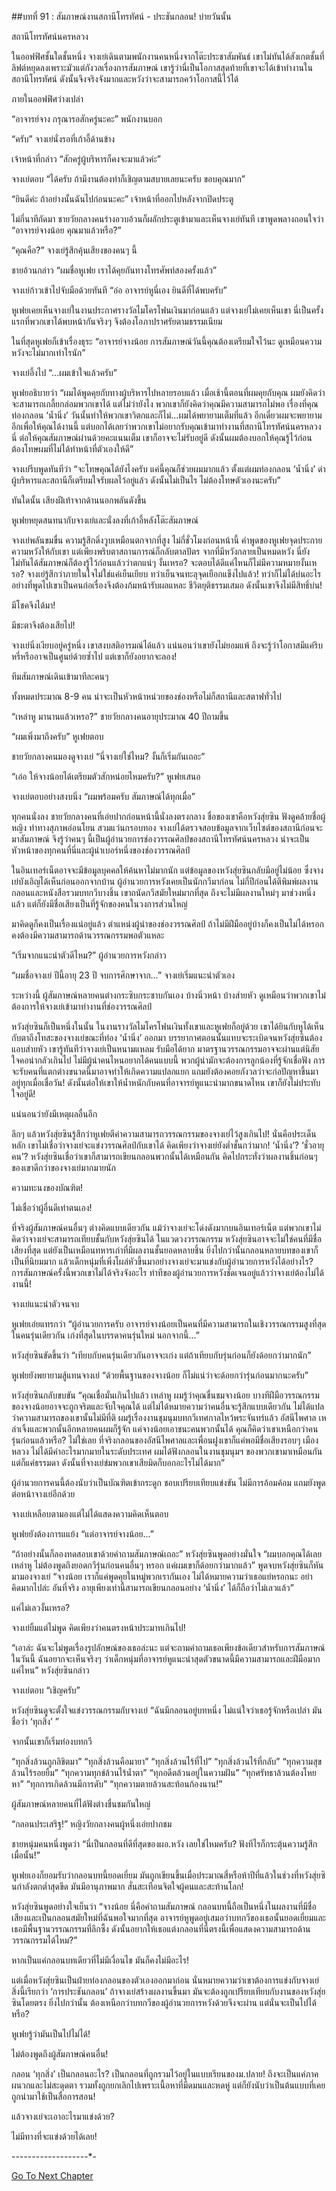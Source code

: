 ##บทที่ 91 : สัมภาษณ์งานสถานีโทรทัศน์ - ประชันกลอน!
บ่ายวันนั้น 

สถานีโทรทัศน์นครหลวง

ในออฟฟิศชั้นใดชั้นหนึ่ง จางเย่เดินตามพนักงานคนหนึ่งจากโต๊ะประชาสัมพันธ์ เขาไม่ทันได้สังเกตชั้นที่ลิฟต์หยุดลงเพราะมัวแต่กังวลเรื่องการสัมภาษณ์ เขารู้ว่านี่เป็นโอกาสสุดท้ายที่เขาจะได้เข้าทำงานในสถานีโทรทัศน์ ดังนั้นจึงจริงจังมากและหวังว่าจะสามารถคว้าโอกาสนี้ไว้ได้

ภายในออฟฟิศว่างเปล่า

“อาจารย์จาง กรุณารอสักครู่นะคะ” พนักงานบอก

“ครับ” จางเย่นั่งรอที่เก้าอี้ด้านข้าง

เจ้าหน้าที่กล่าว “สักครู่ผู้บริหารก็คงจะมาแล้วค่ะ”

จางเย่ตอบ “ได้ครับ ถ้ามีงานต้องทำก็เชิญตามสบายเลยนะครับ ขอบคุณมาก”

“ยินดีค่ะ ถ้าอย่างนั้นฉันไปก่อนนะคะ” เจ้าหน้าที่ออกไปหลังจากปิดประตู

ไม่กี่นาทีถัดมา ชายวัยกลางคนร่างอวบอ้วนก็ผลักประตูเข้ามาและเห็นจางเย่ทันที เขาพูดพลางถอนใจว่า “อาจารย์จางน้อย คุณมาแล้วหรือ?”

“คุณคือ?” จางเย่รู้สึกคุ้นเสียงของคนๆ นี้

ชายอ้วนกล่าว “ผมชื่อหูเฟย เราได้คุยกันทางโทรศัพท์สองครั้งแล้ว”

จางเย่ก้าวเข้าไปจับมือด้วยทันที “อ๋อ อาจารย์หูนี่เอง ยินดีที่ได้พบครับ”

หูเฟยเคยเห็นจางเย่ในงานประกาศรางวัลไมโครโฟนเงินมาก่อนแล้ว แต่จางเย่ไม่เคยเห็นเขา นี่เป็นครั้งแรกที่พวกเขาได้พบหน้ากันจริงๆ จึงต้องโอภาปราศรัยตามธรรมเนียม

ในที่สุดหูเฟยก็เข้าเรื่องธุระ “อาจารย์จางน้อย การสัมภาษณ์วันนี้คุณต้องเตรียมใจไว้นะ ดูเหมือนความหวังจะไม่มากเท่าไรนัก”

จางเย่อึ้งไป “...ผมเข้าใจแล้วครับ”

หูเฟยอธิบายว่า “ผมได้พูดคุยกับทางผู้บริหารไปหลายรอบแล้ว เมื่อเช้านี้ตอนที่ผมคุยกับคุณ ผมยังคิดว่าจะสามารถเกลี้ยกล่อมพวกเขาได้ แต่ไม่ว่ายังไง พวกเขาก็ยังคิดว่าคุณมีความสามารถไม่พอ เรื่องที่คุณท่องกลอน ‘น้ำนิ่ง’ วันนั้นทำให้พวกเขาวิตกและก็ไม่…ผมได้พยายามเต็มที่แล้ว อีกเดี๋ยวผมจะพยายามอีกเพื่อให้คุณได้งานนี้ แต่บอกได้เลยว่าพวกเขาไม่อยากรับคุณเข้ามาทำงานที่สถานีโทรทัศน์นครหลวงนี่ ต่อให้คุณสัมภาษณ์ผ่านด้วยคะแนนเต็ม เขาก็อาจจะไม่รับอยู่ดี ดังนั้นผมต้องบอกให้คุณรู้ไว้ก่อน ต้องโทษผมที่ไม่ได้ทำหน้าที่ตัวเองให้ดี”

จางเย่รีบพูดทันทีว่า “จะโทษคุณได้ยังไงครับ แค่นี้คุณก็ช่วยผมมากแล้ว ตั้งแต่ผมท่องกลอน ‘น้ำนิ่ง’ ด่าผู้บริหารและสถานีก็เตรียมใจรับผลไว้อยู่แล้ว ดังนั้นไม่เป็นไร ไม่ต้องโทษตัวเองนะครับ”

ทันใดนั้น เสียงฝีเท้าจากด้านนอกพลันดังขึ้น

หูเฟยหยุดสนทนากับจางเย่และนั่งลงที่เก้าอี้หลังโต๊ะสัมภาษณ์

จางเย่พลันขมขื่น ความรู้สึกดิ่งวูบเหมือนตกจากที่สูง ไม่กี่ชั่วโมงก่อนหน้านี้ คำพูดของหูเฟยจุดประกายความหวังให้กับเขา แต่เพียงพริบตาสถานการณ์ก็กลับตาลปัตร จากที่มีหวังกลายเป็นหมดหวัง นี่ยังไม่ทันได้สัมภาษณ์ก็ต้องรู้ไว้ก่อนแล้วว่าตกแน่ๆ งั้นเหรอ? จะตอบได้ดีแค่ไหนก็ไม่มีความหมายงั้นเหรอ? จางเย่รู้สึกว่าภายในใจไม่ใช่แค่เย็นเยียบ ทว่าเย็นจนทะลุจุดเยือกแข็งไปแล้ว! ทว่าก็ไม่ได้บ่นอะไร อย่างที่พูดไปเขาเป็นคนก่อเรื่องจึงต้องก้มหน้ารับผลแหละ ชีวิตยุติธรรมเสมอ ดังนั้นเขาจึงไม่มีสิทธิ์บ่น!

มีโชคจึงได้มา!

มีชะตาจึงต้องเสียไป!

จางเย่นิ่งเงียบอยู่ครู่หนึ่ง เขาสงบสติอารมณ์ได้แล้ว แน่นอนว่าเขายังไม่ยอมแพ้ ถึงจะรู้ว่าโอกาสมีแค่ริบหรี่หรืออาจเป็นศูนย์ด้วยซ้ำไป แต่เขาก็ยังอยากจะลอง!

ทีมสัมภาษณ์เดินเข้ามาทีละคนๆ

ทั้งหมดประมาณ 8-9 คน น่าจะเป็นหัวหน้าหน่วยของช่องหรือไม่ก็สถานีและสตาฟทั่วไป

“เหล่าหู มานานแล้วเหรอ?” ชายวัยกลางคนอายุประมาณ 40 ปีถามขึ้น

“ผมเพิ่งมาถึงครับ” หูเฟยตอบ

ชายวัยกลางคนมองดูจางเย่ “นี่จางเย่ใช่ไหม? งั้นก็เริ่มกันเถอะ”

“เอ่อ ให้จางน้อยได้เตรียมตัวสักหน่อยไหมครับ?” หูเฟยเสนอ

จางเย่ตอบอย่างสงบนิ่ง “ผมพร้อมครับ สัมภาษณ์ได้ทุกเมื่อ”

ทุกคนนั่งลง ชายวัยกลางคนที่เอ่ยปากก่อนหน้านี้นั่งลงตรงกลาง ชื่อของเขาคือหวังสุ่ยซิน ฟังดูคล้ายชื่อผู้หญิง ท่าทางสุภาพอ่อนโยน สวมแว่นกรอบทอง จางเย่ได้ตรวจสอบข้อมูลจากเว็บไซต์ของสถานีก่อนจะมาสัมภาษณ์ จึงรู้ว่าคนๆ นี้เป็นผู้อำนวยการช่องวรรณศิลป์ของสถานีโทรทัศน์นครหลวง น่าจะเป็นหัวหน้าของทุกคนที่นี่และผู้นำเบอร์หนึ่งของช่องวรรณศิลป์ 

ในอินเทอร์เน็ตอาจจะมีข้อมูลบุคคลให้ค้นหาไม่มากนัก แต่ข้อมูลของหวังสุ่ยซินกลับมีอยู่ไม่น้อย ซึ่งจางเย่บังเอิญได้เห็นก่อนออกจากบ้าน ผู้อำนวยการหวังเคยเป็นนักกวีมาก่อน ไม่กี่ปีก่อนได้ตีพิมพ์ผลงานกลอนและหนังสือรวมบทกวีบางชิ้น เขาถนัดกวีสมัยใหม่มากที่สุด ถึงจะไม่มีผลงานใหม่ๆ มาช่วงหนึ่งแล้ว แต่ก็ยังมีชื่อเสียงเป็นที่รู้จักของคนในวงการส่วนใหญ่

มาคิดดูก็คงเป็นเรื่องแน่อยู่แล้ว ตำแหน่งผู้นำของช่องวรรณศิลป์ ถ้าไม่มีฝีมืออยู่บ้างก็คงเป็นไม่ได้หรอก คงต้องมีความสามารถด้านวรรณกรรมพอตัวแหละ

“เริ่มจากแนะนำตัวดีไหม?” ผู้อำนวยการหวังกล่าว

“ผมชื่อจางเย่ ปีนี้อายุ 23 ปี จบการศึกษาจาก…” จางเย่เริ่มแนะนำตัวเอง

ระหว่างนี้ ผู้สัมภาษณ์หลายคนต่างกระซิบกระซาบกันเอง บ้างนิ่วหน้า บ้างส่ายหัว ดูเหมือนว่าพวกเขาไม่ต้องการให้จางเย่เข้ามาทำงานที่ช่องวรรณศิลป์ 

หวังสุ่ยซินก็เป็นหนึ่งในนั้น ในงานรางวัลไมโครโฟนเงินทั้งเขาและหูเฟยก็อยู่ด้วย เขาได้ยินกับหูได้เห็นกับตาถึงโทสะของจางเย่ขณะที่ท่อง ‘น้ำนิ่ง’ ออกมา บรรยากาศตอนนั้นแทบจะระเบิดจนหวังสุ่ยซินต้องแอบส่ายหัว เขารู้ทันทีว่าจางเย่เป็นหนามแหลม รับมือได้ยาก มาตรฐานวรรณกรรมอาจจะผ่านแต่นิสัยใจคอน่ากลัวเกินไป ไม่มีผู้นำคนไหนอยากได้คนแบบนี้ พวกผู้นำมักจะต้องการลูกน้องที่รู้จักเชื่อฟัง การจะรับคนที่แตกต่างขนาดนี้มาอาจทำให้เกิดความแปลกแยก แถมยังต้องคอยกังวลว่าจะก่อปัญหาขึ้นมาอยู่ทุกเมื่อเชื่อวัน! ดังนั้นต่อให้เขาให้น้ำหนักกับคนที่อาจารย์หูแนะนำมากขนาดไหน เขาก็ยังไม่ประทับใจอยู่ดี!

แน่นอนว่ายังมีเหตุผลอื่นอีก

ลึกๆ แล้วหวังสุ่ยซินรู้สึกว่าหูเฟยตีค่าความสามารถวรรณกรรมของจางเย่ไว้สูงเกินไป! นั่นคือประเด็นหลัก เขาไม่เชื่อว่าจางเย่จะแข่งวรรณศิลป์กับเขาได้ คิดเพียงว่าจางเย่ยังต่ำชั้นกว่ามาก! ‘น้ำนิ่ง’? ‘ชั่วอายุคน’? หวังสุ่ยซินเชื่อว่าเขาก็สามารถเขียนกลอนพวกนั้นได้เหมือนกัน คิดไปกระทั่งว่าผลงานชิ้นก่อนๆ ของเขาดีกว่าของจางเย่มากมายนัก 

ความทะนงของบัณฑิต! 

ไม่เชื่อว่าผู้อื่นดีเท่าตนเอง! 

ที่จริงผู้สัมภาษณ์คนอื่นๆ ต่างคิดแบบเดียวกัน แม้ว่าจางเย่จะโด่งดังมากบนอินเทอร์เน็ต แต่พวกเขาไม่คิดว่าจางเย่จะสามารถเทียบชั้นกับหวังสุ่ยซินได้ ในแวดวงวรรณกรรม หวังสุ่ยซินอาจจะไม่ใช่คนที่มีชื่อเสียงที่สุด แต่ยังเป็นเหมือนทหารเก่าที่มีผลงานชั้นยอดหลายชิ้น ยิ่งไปกว่านั้นกลอนหลายบทของเขาก็เป็นที่นิยมมาก แล้วเด็กหนุ่มที่เพิ่งโผล่หัวขึ้นมาอย่างจางเย่จะมาแข่งกับผู้อำนวยการหวังได้อย่างไร? การสัมภาษณ์ครั้งนี้พวกเขาไม่ได้จริงจังอะไร ท่าทีของผู้อำนวยการหวังชัดเจนอยู่แล้วว่าจางเย่ต้องไม่ได้งานนี้! 

จางเย่แนะนำตัวจนจบ 

หูเฟยเอ่ยแทรกว่า “ผู้อำนวยการครับ อาจารย์จางน้อยเป็นคนที่มีความสามารถในเชิงวรรณกรรมสูงที่สุดในคนรุ่นเดียวกัน เก่งที่สุดในบรรดาคนรุ่นใหม่ นอกจากนี้…” 

หวังสุ่ยซินขัดขึ้นว่า “เทียบกับคนรุ่นเดียวกันอาจจะเก่ง แต่ถ้าเทียบกับรุ่นก่อนก็ยังด้อยกว่ามากนัก”

หูเฟยยังพยายามสู้แทนจางเย่ “ด้วยพื้นฐานของจางน้อย ก็ไม่แน่ว่าจะด้อยกว่ารุ่นก่อนมากนะครับ” 

หวังสุ่ยซินกลับขบขัน “คุณเชื่อมั่นเกินไปแล้ว เหล่าหู ผมรู้ว่าคุณชื่นชมจางน้อย บางทีฝีมือวรรณกรรมของจางน้อยอาจจะถูกจริตและจับใจคุณได้ แต่ไม่ได้หมายความว่าคนอื่นจะรู้สึกแบบเดียวกัน ไม่ได้แปลว่าความสามารถของเขานั้นไม่มีที่ติ ผมรู้เรื่องงานชุมนุมบทกวีเทศกาลไหว้พระจันทร์แล้ว อัสนีไพศาล เหล่าเจิ้งและพวกนั้นอีกหลายคนผมก็รู้จัก แค่จางน้อยเอาชนะคนพวกนั้นได้ คุณก็คิดว่าเขาเหนือกว่าคนรุ่นก่อนแล้วหรือ? ไม่ใช่เลย ที่จริงกลอนของอัสนีไพศาลและเพื่อนฝูงเขาก็แค่พอมีชื่อเสียงรอบๆ เมืองหลวง ไม่ได้มีค่าอะไรมากมายในระดับประเทศ ผมได้ฟังกลอนในงานชุมนุมฯ ของพวกเขามาเหมือนกัน แต่ก็แค่ธรรมดา ดังนั้นที่จางเย่ข่มพวกเขาเสียมิดก็บอกอะไรไม่ได้มาก”

ผู้อำนวยการคนนี้ต้องนับว่าเป็นบัณฑิตเข้ากระดูก ชอบเปรียบเทียบแข่งขัน ไม่มีการอ้อมค้อม แถมยังพูดต่อหน้าจางเย่อีกด้วย

จางเย่เหลือบตามองแต่ไม่ได้แสดงความคิดเห็นตอบ

หูเฟยยังต้องการแแย้ง “แต่อาจารย์จางน้อย…”

“ถ้าอย่างนั้นก็ลองทดสอบเขาด้วยคำถามสัมภาษณ์เถอะ” หวังสุ่ยซินพูดอย่างมั่นใจ “ผมบอกคุณได้เลยเหล่าหู ไม่ต้องพูดถึงยอดกวีรุ่นก่อนคนอื่นๆ หรอก แค่ผมเขาก็ด้อยกว่ามากแล้ว” พูดจบหวังสุ่ยซินก็หันมามองจางเย่ “จางน้อย เราก็แค่พูดคุยในหมู่พวกเรากันเอง ไม่ได้หมายความว่าเธอแย่หรอกนะ อย่าคิดมากไปล่ะ อันที่จริง อายุเพียงเท่านี้สามารถเขียนกลอนอย่าง ‘น้ำนิ่ง’ ได้ก็ถือว่าไม่เลวแล้ว”

แค่ไม่เลวงั้นเหรอ?

จางเย่ยิ้มแต่ไม่พูด คิดเพียงว่าคนตรงหน้าประมาทเกินไป! 

“เอาล่ะ ฉันจะไม่พูดเรื่องรูปลักษณ์ของเธอล่ะนะ แต่จะถามคำถามเธอเพียงข้อเดียวสำหรับการสัมภาษณ์ในวันนี้ ฉันอยากจะเห็นจริงๆ ว่าเด็กหนุ่มที่อาจารย์หูแนะนำสุดตัวขนาดนี้มีความสามารถและฝีมือมากแค่ไหน” หวังสุ่ยซินกล่าว

จางเย่ตอบ “เชิญครับ”

หวังสุ่ยซินดูจะตั้งใจแข่งวรรณกรรมกับจางเย่ “ฉันมีกลอนอยู่บทหนึ่ง ไม่แน่ใจว่าเธอรู้จักหรือเปล่า มันชื่อว่า ‘ทุกสิ่ง’ ” 

จากนั้นเขาก็เริ่มท่องบทกวี

“ทุกสิ่งล้วนถูกลิขิตมา” 
“ทุกสิ่งล้วนคือมายา” 
“ทุกสิ่งล้วนไร้ที่ไป” 
“ทุกสิ่งล้วนไร้ที่กลับ” 
“ทุกความสุขล้วนไร้รอยยิ้ม” 
“ทุกความทุกข์ล้วนไร้น้ำตา” 
“ทุกอดีตล้วนอยู่ในความฝัน” 
“ทุกศรัทธาล้วนต้องโหยหา” 
“ทุกการเกิดล้วนมีการดับ” 
“ทุกความตายล้วนสะท้อนก้องนาน!” 

ผู้สัมภาษณ์หลายคนที่ได้ฟังต่างชื่นชมกันใหญ่ 

“กลอนประเสริฐ!” หญิงวัยกลางคนผู้หนึ่งเอ่ยปากชม 

ชายหนุ่มคนหนึ่งพูดว่า “นี่เป็นกลอนที่ดีที่สุดของผอ.หวัง เลยใช่ไหมครับ? ฟังทีไรก็กระตุ้นความรู้สึกเมื่อนั้น!” 

หูเฟยเองก็ยอมรับว่ากลอนบทนี้ยอดเยี่ยม มันถูกเขียนขึ้นเมื่อประมาณสี่หรือห้าปีที่แล้วในช่วงที่หวังสุ่ยซินกำลังตกต่ำสุดขีด มันมีอานุภาพมาก สั่นสะเทือนจิตใจผู้คนและสะท้านโลก!

หวังสุ่ยซินพูดอย่างใจเย็นว่า “จางน้อย นี่คือคำถามสัมภาษณ์ กลอนบทนี้ถือเป็นหนึ่งในผลงานที่มีชื่อเสียงและเป็นกลอนสมัยใหม่ที่ฉันพอใจมากที่สุด อาจารย์หูพูดอยู่เสมอว่าบทกวีของเธอนั้นยอดเยี่ยมและเธอมีพื้นฐานวรรณกรรมที่ลึกซึ้ง ดังนั้นอยากให้เธอแต่งกลอนที่นี่ตรงนี้เพื่อแสดงความสามารถด้านวรรณกรรมได้ไหม?”

หากเป็นแค่กลอนบทเดียวที่ไม่มีเงื่อนไข มันก็คงไม่มีอะไร! 

แต่เมื่อหวังสุ่ยซินเป็นฝ่ายท่องกลอนของตัวเองออกมาก่อน นั่นหมายความว่าเขาต้องการแข่งกับจางเย่ สิ่งนี้เรียกว่า ‘การประชันกลอน’ ถ้าจางเย่สร้างผลงานขึ้นมา มันจะต้องถูกเปรียบเทียบกับงานของหวังสุ่ยซินโดยตรง ยิ่งไปกว่านั้น ต้องเหนือกว่าบทกวีของผู้อำนวยการหวังด้วยจึงจะผ่าน แต่นั่นจะเป็นไปได้หรือ? 

หูเฟยรู้ว่ามันเป็นไปไม่ได้! 

ไม่ต้องพูดถึงผู้สัมภาษณ์คนอื่น! 

กลอน ‘ทุกสิ่ง’ เป็นกลอนอะไร? เป็นกลอนที่ถูกรวมไว้อยู่ในแบบเรียนของม.ปลาย! ถึงจะเป็นแค่ภาคผนวกและไม่สะดุดตา รวมทั้งถูกยกเลิกไปเพราะเนื้อหาที่มืดมนและหดหู่ แต่ก็ยังนับว่าเป็นต้นแบบที่เคยถูกนำมาใช้เป็นสื่อการสอน! 

แล้วจางเย่จะเอาอะไรมาแข่งด้วย? 

ไม่มีทางที่จะแข่งด้วยได้เลย!


-*-*-*-*-*-*-*-*-*-*-*-*-*-*-*-*-*-*-*-


[Go To Next Chapter]( ./93.md)